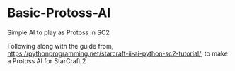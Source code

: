 # Basic-Protoss-AI
Simple AI to play as Protoss in SC2

Following along with the guide from, https://pythonprogramming.net/starcraft-ii-ai-python-sc2-tutorial/, to make a Protoss AI for StarCraft 2   
